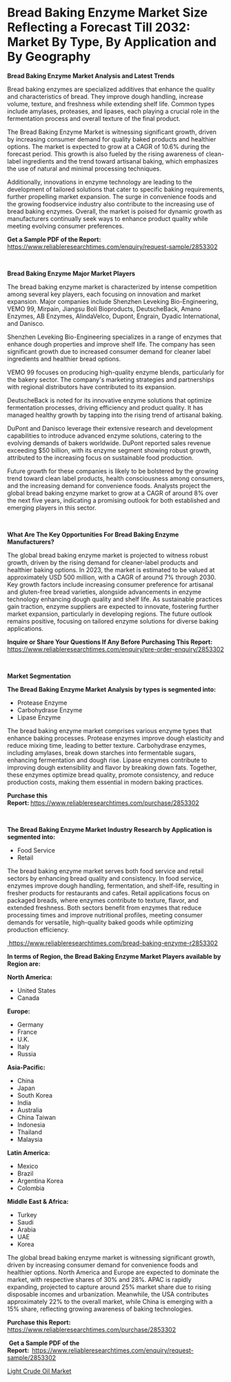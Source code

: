 <p><h1>Bread Baking Enzyme Market Size Reflecting a Forecast Till 2032: Market By Type, By Application and By Geography</h1></p><p><strong>Bread Baking Enzyme Market Analysis and Latest Trends</strong></p>
<p><p>Bread baking enzymes are specialized additives that enhance the quality and characteristics of bread. They improve dough handling, increase volume, texture, and freshness while extending shelf life. Common types include amylases, proteases, and lipases, each playing a crucial role in the fermentation process and overall texture of the final product.</p><p>The Bread Baking Enzyme Market is witnessing significant growth, driven by increasing consumer demand for quality baked products and healthier options. The market is expected to grow at a CAGR of 10.6% during the forecast period. This growth is also fueled by the rising awareness of clean-label ingredients and the trend toward artisanal baking, which emphasizes the use of natural and minimal processing techniques. </p><p>Additionally, innovations in enzyme technology are leading to the development of tailored solutions that cater to specific baking requirements, further propelling market expansion. The surge in convenience foods and the growing foodservice industry also contribute to the increasing use of bread baking enzymes. Overall, the market is poised for dynamic growth as manufacturers continually seek ways to enhance product quality while meeting evolving consumer preferences.</p></p>
<p><strong>Get a Sample PDF of the Report:&nbsp;</strong> <a href="https://www.reliableresearchtimes.com/enquiry/request-sample/2853302?utm_campaign=2203&utm_medium=2&utm_source=Github&utm_content=ia&utm_term=11032025&utm_id=bread-baking-enzyme">https://www.reliableresearchtimes.com/enquiry/request-sample/2853302</a></p>
<p>&nbsp;</p>
<p><strong>Bread Baking Enzyme Major Market Players</strong></p>
<p><p>The bread baking enzyme market is characterized by intense competition among several key players, each focusing on innovation and market expansion. Major companies include Shenzhen Leveking Bio-Engineering, VEMO 99, Mirpain, Jiangsu Boli Bioproducts, DeutscheBack, Amano Enzymes, AB Enzymes, AlindaVelco, Dupont, Engrain, Dyadic International, and Danisco. </p><p>Shenzhen Leveking Bio-Engineering specializes in a range of enzymes that enhance dough properties and improve shelf life. The company has seen significant growth due to increased consumer demand for cleaner label ingredients and healthier bread options.</p><p>VEMO 99 focuses on producing high-quality enzyme blends, particularly for the bakery sector. The company's marketing strategies and partnerships with regional distributors have contributed to its expansion.</p><p>DeutscheBack is noted for its innovative enzyme solutions that optimize fermentation processes, driving efficiency and product quality. It has managed healthy growth by tapping into the rising trend of artisanal baking.</p><p>DuPont and Danisco leverage their extensive research and development capabilities to introduce advanced enzyme solutions, catering to the evolving demands of bakers worldwide. DuPont reported sales revenue exceeding $50 billion, with its enzyme segment showing robust growth, attributed to the increasing focus on sustainable food production.</p><p>Future growth for these companies is likely to be bolstered by the growing trend toward clean label products, health consciousness among consumers, and the increasing demand for convenience foods. Analysts project the global bread baking enzyme market to grow at a CAGR of around 8% over the next five years, indicating a promising outlook for both established and emerging players in this sector.</p></p>
<p>&nbsp;</p>
<p><strong>What Are The Key Opportunities For Bread Baking Enzyme Manufacturers?</strong></p>
<p><p>The global bread baking enzyme market is projected to witness robust growth, driven by the rising demand for cleaner-label products and healthier baking options. In 2023, the market is estimated to be valued at approximately USD 500 million, with a CAGR of around 7% through 2030. Key growth factors include increasing consumer preference for artisanal and gluten-free bread varieties, alongside advancements in enzyme technology enhancing dough quality and shelf life. As sustainable practices gain traction, enzyme suppliers are expected to innovate, fostering further market expansion, particularly in developing regions. The future outlook remains positive, focusing on tailored enzyme solutions for diverse baking applications.</p></p>
<p><strong>Inquire or Share Your Questions If Any Before Purchasing This Report:</strong> <a href="https://www.reliableresearchtimes.com/enquiry/pre-order-enquiry/2853302?utm_campaign=2203&utm_medium=2&utm_source=Github&utm_content=ia&utm_term=11032025&utm_id=bread-baking-enzyme">https://www.reliableresearchtimes.com/enquiry/pre-order-enquiry/2853302</a></p>
<p>&nbsp;</p>
<p><strong>Market Segmentation</strong></p>
<p><strong>The Bread Baking Enzyme Market Analysis by types is segmented into:</strong></p>
<p><ul><li>Protease Enzyme</li><li>Carbohydrase Enzyme</li><li>Lipase Enzyme</li></ul></p>
<p><p>The bread baking enzyme market comprises various enzyme types that enhance baking processes. Protease enzymes improve dough elasticity and reduce mixing time, leading to better texture. Carbohydrase enzymes, including amylases, break down starches into fermentable sugars, enhancing fermentation and dough rise. Lipase enzymes contribute to improving dough extensibility and flavor by breaking down fats. Together, these enzymes optimize bread quality, promote consistency, and reduce production costs, making them essential in modern baking practices.</p></p>
<p><strong>Purchase this Report:&nbsp;</strong><a href="https://www.reliableresearchtimes.com/purchase/2853302?utm_campaign=2203&utm_medium=2&utm_source=Github&utm_content=ia&utm_term=11032025&utm_id=bread-baking-enzyme">https://www.reliableresearchtimes.com/purchase/2853302</a></p>
<p>&nbsp;</p>
<p><strong>The Bread Baking Enzyme Market Industry Research by Application is segmented into:</strong></p>
<p><ul><li>Food Service</li><li>Retail</li></ul></p>
<p><p>The bread baking enzyme market serves both food service and retail sectors by enhancing bread quality and consistency. In food service, enzymes improve dough handling, fermentation, and shelf-life, resulting in fresher products for restaurants and cafes. Retail applications focus on packaged breads, where enzymes contribute to texture, flavor, and extended freshness. Both sectors benefit from enzymes that reduce processing times and improve nutritional profiles, meeting consumer demands for versatile, high-quality baked goods while optimizing production efficiency.</p></p>
<p><a href="https://www.reliableresearchtimes.com/bread-baking-enzyme-r2853302?utm_campaign=2203&utm_medium=2&utm_source=Github&utm_content=ia&utm_term=11032025&utm_id=bread-baking-enzyme">&nbsp;https://www.reliableresearchtimes.com/bread-baking-enzyme-r2853302</a></p>
<p><strong>In terms of Region, the Bread Baking Enzyme Market Players available by Region are:</strong></p>
<p>
    <p> <strong> North America: </strong>
        <ul>
            <li>United States</li>
            <li>Canada</li>
        </ul>
        </p> 
    <p> <strong> Europe: </strong>
        <ul>
            <li>Germany</li>
            <li>France</li>
            <li>U.K.</li>
            <li>Italy</li>
            <li>Russia</li>
        </ul>
        </p> 
    <p> <strong> Asia-Pacific: </strong>
        <ul>
            <li>China</li>
            <li>Japan</li>
            <li>South Korea</li>
            <li>India</li>
            <li>Australia</li>
            <li>China Taiwan</li>
            <li>Indonesia</li>
            <li>Thailand</li>
            <li>Malaysia</li>
        </ul>
        </p> 
    <p> <strong> Latin America: </strong>
        <ul>
            <li>Mexico</li>
            <li>Brazil</li>
            <li>Argentina Korea</li>
            <li>Colombia</li>
        </ul>
        </p> 
    <p> <strong> Middle East & Africa: </strong>
        <ul>
            <li>Turkey</li>
            <li>Saudi</li>
            <li>Arabia</li>
            <li>UAE</li>
            <li>Korea</li>
        </ul>
    </p>
    </p>
<p><p>The global bread baking enzyme market is witnessing significant growth, driven by increasing consumer demand for convenience foods and healthier options. North America and Europe are expected to dominate the market, with respective shares of 30% and 28%. APAC is rapidly expanding, projected to capture around 25% market share due to rising disposable incomes and urbanization. Meanwhile, the USA contributes approximately 22% to the overall market, while China is emerging with a 15% share, reflecting growing awareness of baking technologies.</p></p>
<p><strong>Purchase this Report: </strong><a href="https://www.reliableresearchtimes.com/purchase/2853302?utm_campaign=2203&utm_medium=2&utm_source=Github&utm_content=ia&utm_term=11032025&utm_id=bread-baking-enzyme">https://www.reliableresearchtimes.com/purchase/2853302</a></p>
<p>&nbsp;<strong>Get a Sample PDF of the Report:&nbsp;&nbsp;</strong><a href="https://www.reliableresearchtimes.com/enquiry/request-sample/2853302?utm_campaign=2203&utm_medium=2&utm_source=Github&utm_content=ia&utm_term=11032025&utm_id=bread-baking-enzyme">https://www.reliableresearchtimes.com/enquiry/request-sample/2853302</a></p>
<p><strong></strong></p>
<p><p><a href="https://github.com/godutetraeva/Market-Research-Report-List-1/blob/main/light-crude-oil-market.md?utm_campaign=2203&utm_medium=2&utm_source=Github&utm_content=ia&utm_term=11032025&utm_id=bread-baking-enzyme">Light Crude Oil Market</a></p></p>